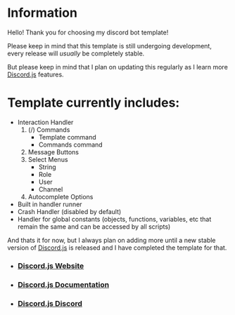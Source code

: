 # Information

Hello! Thank you for choosing my discord bot template!

Please keep in mind that this template is still undergoing development, every release will *usually* be completely stable.

But please keep in mind that I plan on updating this regularly as I learn more [Discord.js](https://discord.js.org/#/) features.


# Template currently includes:
* Interaction Handler
  1. (/) Commands
      * Template command
      * Commands command
  3. Message Buttons
  4. Select Menus
      * String
      * Role
      * User
      * Channel
  5. Autocomplete Options
* Built in handler runner
* Crash Handler (disabled by default)
* Handler for global constants (objects, functions, variables, etc that remain the same and can be accessed by all scripts)

And thats it for now, but I always plan on adding more until a new stable version of [Discord.js](https://discord.js.org/#/) is released and I have completed the template for that.


* ### [Discord.js Website](https://discord.js.org/#/)
* ### [Discord.js Documentation](https://discord.js.org/#/docs/discord.js/14.7.1/general/welcome)
* ### [Discord.js Discord](https://discord.com/invite/djs)
